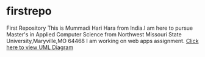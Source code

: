 # firstrepo
First Repository
This is Mummadi Hari Hara from India.I am here to pursue Master's in Applied Computer Science from Northwest Missouri State University,Maryville,MO 64468
I am working on web apps assignment.
<a href ="https://lucid.app/lucidchart/ae193341-c29a-4313-861b-f38295a1387c/edit?viewport_loc=-266%2C-52%2C2014%2C919%2C0_0&invitationId=inv_1755f3e9-d77a-4f2f-add1-ee9b8f62d2d0">Click here to view UML Diagram</a>